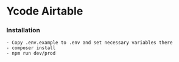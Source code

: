 
# Ycode Airtable

### Installation

	- Copy .env.example to .env and set necessary variables there
    - composer install
    - npm run dev/prod
    
